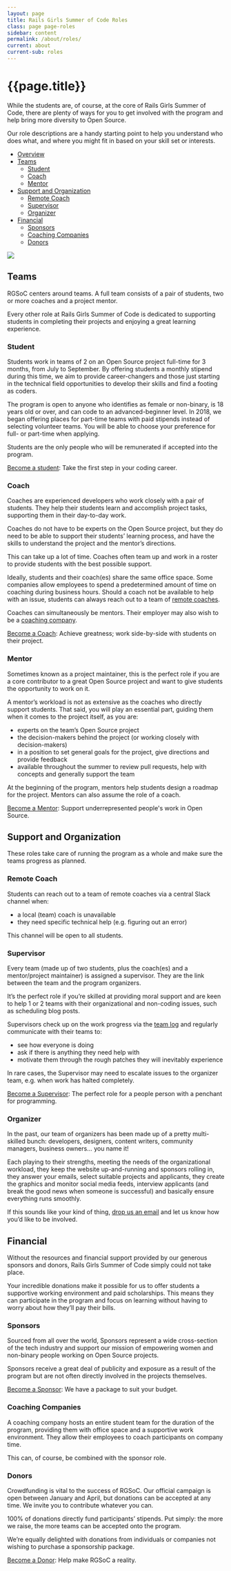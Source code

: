 ```yaml
---
layout: page
title: Rails Girls Summer of Code Roles
class: page page-roles
sidebar: content
permalink: /about/roles/
current: about
current-sub: roles
---
```


<h1>{{page.title}}</h1>

While the students are, of course, at the core of Rails Girls Summer of Code, there are plenty of ways for you to get involved with the program and help bring more diversity to Open Source.

Our role descriptions are a handy starting point to help you understand who does what, and where you might fit in based on your skill set or interests.


<ul class="list list--none">
  <li>
    <a href="#overview">Overview</a>
  </li>
  <li>
    <a href="#teams">Teams</a>
    <ul class="list">
      <li><a href="#student">Student</a></li>
      <li><a href="#coach">Coach</a></li>
      <li><a href="#mentor">Mentor</a></li>
    </ul>
  </li>
  <li>
    <a href="#support">Support and Organization</a>
    <ul class="list">
      <li><a href="#remote_coach">Remote Coach</a></li>
      <li><a href="#supervisor">Supervisor</a></li>
      <li><a href="#organizer">Organizer</a></li>
    </ul>
  </li>
  <li>
    <a href="#financial">Financial</a>
    <ul class="list">
      <li><a href="#sponsors">Sponsors</a></li>
      <li><a href="#coaching_companies">Coaching Companies</a></li>
      <li><a href="#donors">Donors</a></li>
    </ul>
  </li>
</ul>

<p><div id="overview" class="resize-whitespace">
<img src="/img/guides/team_structure.jpg">
</div>
</p>

<h2 id="teams">Teams</h2>

RGSoC centers around teams. A full team consists of a pair of students, two or more coaches and a project mentor.

Every other role at Rails Girls Summer of Code is dedicated to supporting students in completing their projects and enjoying a great learning experience.

<h3 id="student">Student</h3>

Students work in teams of 2 on an Open Source project full-time for 3 months, from July to September. By offering students a monthly stipend during this time, we aim to provide career-changers and those just starting in the technical field opportunities to develop their skills and find a footing as coders.

The program is open to anyone who identifies as female or non-binary, is 18 years old or over, and can code to an advanced-beginner level.  In 2018, we began offering places for part-time teams with paid stipends instead of selecting volunteer teams. You will be able to choose your preference for full- or part-time when applying.

Students are the only people who will be remunerated if accepted into the program.

<a href="/students/application">Become a student</a>: Take the first step in your coding career.

<h3 id="coach">Coach</h3>

Coaches are experienced developers who work closely with a pair of students. They help their students learn and accomplish project tasks, supporting them in their day-to-day work.

Coaches do not have to be experts on the Open Source project, but they do need to be able to support their students’ learning process, and have the skills to understand the project and the mentor’s directions.

This can take up a lot of time. Coaches often team up and work in a roster to provide students with the best possible support.

Ideally, students and their coach(es) share the same office space. Some companies allow employees to spend a predetermined amount of time on coaching during business hours.  Should a coach not be available to help with an issue, students can always reach out to a team of <a href="#remote_coach">remote coaches</a>.

Coaches can simultaneously be mentors. Their employer may also wish to be a <a href="#coaching_companies">coaching company</a>.

<a href="/guide/coaching/">Become a Coach</a>: Achieve greatness; work side-by-side with students on their project.

<h3 id="mentor">Mentor</h3>

Sometimes known as a project maintainer, this is the perfect role if you are a core contributor to a great Open Source project and want to give students the opportunity to work on it.

A mentor’s workload is not as extensive as the coaches who directly support students. That said, you will play an essential part, guiding them when it comes to the project itself, as you are:
<ul>
  <li>experts on the team’s Open Source project</li>
  <li>the decision-makers behind the project (or working closely with decision-makers)</li>
  <li>in a position to set general goals for the project, give directions and provide feedback</li>
  <li>available throughout the summer to review pull requests, help with concepts and generally support the team</li>
</ul>

At the beginning of the program, mentors help students design a roadmap for the project. Mentors can also assume the role of a coach.

<a href="/guide/projects/">Become a Mentor</a>: Support underrepresented people's work in Open Source.

<h2 id="support">Support and Organization</h2>

These roles take care of running the program as a whole and make sure the teams progress as planned.

<h3 id="remote_coach">Remote Coach</h3>

Students can reach out to a team of remote coaches via a central Slack channel when:
<ul>
  <li>a local (team) coach is unavailable</li>
  <li>they need specific technical help (e.g. figuring out an error)</li>
</ul>

This channel will be open to all students.

<h3 id="supervisor">Supervisor</h3>

Every team (made up of two students, plus the coach(es) and a mentor/project maintainer) is assigned a supervisor.  They are the link between the team and the program organizers.

It’s the perfect role if you’re skilled at providing moral support and are keen to help 1 or 2 teams with their organizational and non-coding issues, such as scheduling blog posts.

Supervisors check up on the work progress via the [team log](/students/log) and regularly communicate with their teams to:
<ul>
  <li>see how everyone is doing</li>
  <li>ask if there is anything they need help with</li>
  <li>motivate them through the rough patches they will inevitably experience</li>
</ul>

In rare cases, the Supervisor may need to escalate issues to the organizer team, e.g. when work has halted completely.

<a href="/guide/supervisors/">Become a Supervisor</a>: The perfect role for a people person with a penchant for programming.

<h3 id="organizer">Organizer</h3>

In the past, our team of organizers has been made up of a pretty multi-skilled bunch: developers, designers, content writers, community managers, business owners… you name it!

Each playing to their strengths, meeting the needs of the organizational workload, they keep the website up-and-running and sponsors rolling in, they answer your emails, select suitable projects and applicants, they create the graphics and monitor social media feeds, interview applicants (and break the good news when someone is successful) and basically ensure everything runs smoothly.

If this sounds like your kind of thing, [drop us an email](mailto:contact@rgsoc.org) and let us know how you’d like to be involved.

<h2 id="financial">Financial</h2>

Without the resources and financial support provided by our generous sponsors and donors, Rails Girls Summer of Code simply could not take place. 

Your incredible donations make it possible for us to offer students a supportive working environment and paid scholarships. This means they can participate in the program and focus on learning without having to worry about how they’ll pay their bills.

<h3 id="sponsors">Sponsors</h3>

Sourced from all over the world, Sponsors represent a wide cross-section of the tech industry and support our mission of empowering women and non-binary people working on Open Source projects.

Sponsors receive a great deal of publicity and exposure as a result of the program but are not often directly involved in the projects themselves.

<a href="/sponsors/packages/">Become a Sponsor</a>: We have a package to suit your budget.

<h3 id="coaching_companies">Coaching Companies</h3>

A coaching company hosts an entire student team for the duration of the program, providing them with office space and a supportive work environment. They allow their employees to coach participants on company time.

This can, of course, be combined with the sponsor role.

<h3 id="donors">Donors</h3>

Crowdfunding is vital to the success of RGSoC. Our official campaign is open between January and April, but donations can be accepted at any time. We invite you to contribute whatever you can.

100% of donations directly fund participants’ stipends.  Put simply: the more we raise, the more teams can be accepted onto the program.

We’re equally delighted with donations from individuals or companies not wishing to purchase a sponsorship package.

<a href="/campaign">Become a Donor</a>: Help make RGSoC a reality.
